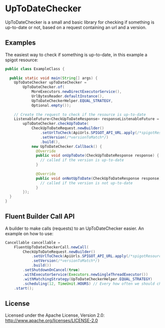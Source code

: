 UpToDateChecker
============================
UpToDateChecker is a small and basic library for checking if something is up-to-date or not, based on a request containing an url and a version.

## Examples
The easiest way to check if something is up-to-date, in this example a spigot resource:

```java
public class ExampleClass {
  
  public static void main(String[] args) {
    UpToDateChecker upToDateChecker = 
        UpToDateChecker.of(
            MoreExecutors.newDirectExecutorService(),
            UrlBytesReader.defaultInstance(), 
            UpToDateCheckerHelper.EQUAL_STRATEGY,
            Optional.empty());
    
    // Create the request to check if the resource is up-to-date
    ListenableFuture<CheckUpToDateResponse> responseListenableFuture =
        upToDateChecker.checkUpToDate(
            CheckUpToDateRequest.newBuilder()
                .setUrlToCheck(ApiUrls.SPIGOT_API_URL.apply(/*spigotResourceId*/))
                .setVersion(/*versionToMatch*/)
                .build(),
            new UpToDateChecker.Callback() {
              @Override
              public void onUpToDate(CheckUpToDateResponse response) {
                // called if the version is up-to-date
              }
              
              @Override
              public void onNotUpToDate(CheckUpToDateResponse response) {
                // called if the version is not up-to-date
              }
        });
  }
}
```
Fluent Builder Call API
-----------------------
A builder to make calls (requests) to an UpToDateChecker easier. An example on how to use:
```java
Cancellable cancellable =
    FluentUpToDateCheckerCall.newCall(
        CheckUpToDateRequest.newBuilder()
            .setUrlToCheck(ApiUrls.SPIGOT_API_URL.apply(/*spigotResourceId*/))
            .setVersion(/*versionToMatch*/)
            .build())
        .setShutdownOnCancel(true)
        .withExecutorService(Executors.newSingleThreadExecutor())
        .withMatchingStrategy(UpToDateCheckerHelper.EQUAL_STRATEGY)
        .scheduling(12, TimeUnit.HOURS) // Every how often we should check again?
    .start();
```
## License

Licensed under the Apache License, Version 2.0: http://www.apache.org/licenses/LICENSE-2.0